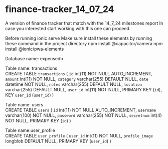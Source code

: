# finance-tracker_14_07_24
A version of finance tracker that match with the 14_7_24 milestones report
In case you interested start working with this one can proceed. 

Before running ionic serve
Make sure install these elements by running these command in the project directory
npm install @capacitor/camera
npm install @ionic/pwa-elements


Database name: expensedb

Table name: transactions <br>
CREATE TABLE `transactions` (
 `id` int(11) NOT NULL AUTO_INCREMENT,
 `amount` int(11) NOT NULL,
 `category` varchar(255) DEFAULT NULL,
 `date` datetime NOT NULL,
 `notes` varchar(255) DEFAULT NULL,
 `location` varchar(255) DEFAULT NULL,
 `user_id` int(11) NOT NULL,
 PRIMARY KEY (`id`),
 KEY `user_id` (`user_id`)
)

Table name: users <br>
CREATE TABLE `users` (
 `id` int(11) NOT NULL AUTO_INCREMENT,
 `username` varchar(100) NOT NULL,
 `password` varchar(255) NOT NULL,
 `secretnum` int(4) NOT NULL,
 PRIMARY KEY (`id`)
) 

Table name:user_profile <br>
CREATE TABLE `user_profile` (
 `user_id` int(11) NOT NULL,
 `profile_image` longblob DEFAULT NULL,
 PRIMARY KEY (`user_id`)
) 
